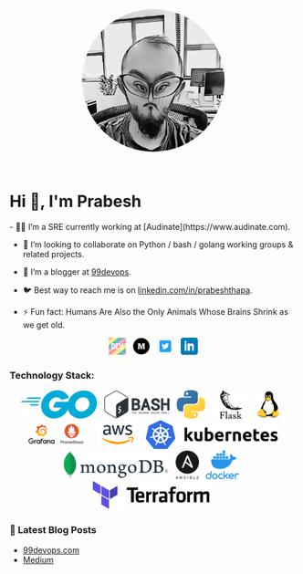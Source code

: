 <p align='center'>
  <a href=""><img align='center' src="https://github.com/pgaijin66/pgaijin66/blob/main/icon/avatar.png" height="auto" width="250" style="border-radius:50%"></a>
</p>

<br />


# Hi 👋, I'm Prabesh
<p>
- 👨‍💻 I’m a SRE currently working at [Audinate](https://www.audinate.com).
  
- 🐧 I’m looking to collaborate on Python / bash / golang working groups & related projects. 
  
- 🐍 I’m a blogger at [99devops](https://99devops.com). 
  
- 🐦 Best way to reach me is on [linkedin.com/in/prabeshthapa](https://www.linkedin.com/in/prabeshthapa). 
  
- ⚡  Fun fact: Humans Are Also the Only Animals Whose Brains Shrink as we get old.
</p>



<p align='center'>
<a href="https://dev.to/pgaijin66"><img height="30" src="https://raw.githubusercontent.com/pgaijin66/pgaijin66/main/icon/dev.png"></a>&nbsp;&nbsp;
<a href="pgaijin66.medium.com"><img height="30" src="https://raw.githubusercontent.com/pgaijin66/pgaijin66/main/icon/medium.png"></a>&nbsp;&nbsp;
<a href="https://twitter.com/pgaijin66"><img height="30" src="https://raw.githubusercontent.com/pgaijin66/pgaijin66/main/icon/twitter.jpeg"></a>&nbsp;&nbsp;
<a href="https://www.linkedin.com/in/prabeshthapa/"><img height="30" src="https://raw.githubusercontent.com/pgaijin66/pgaijin66/main/icon/linkedin.png?raw=true"></a>
</p>


### Technology Stack:

<p align='center'>
<a href=""><img height="50" src="https://raw.githubusercontent.com/pgaijin66/pgaijin66/main/icon/go.png"></a>&nbsp;&nbsp;
<a href=""><img height="50" src="https://raw.githubusercontent.com/pgaijin66/pgaijin66/main/icon/bash.png"></a>&nbsp;&nbsp;
<a href=""><img height="50" src="https://raw.githubusercontent.com/pgaijin66/pgaijin66/main/icon/python.png"></a>&nbsp;&nbsp;
<a href=""><img height="50" src="https://raw.githubusercontent.com/pgaijin66/pgaijin66/main/icon/flask.png"></a>&nbsp;&nbsp;
<a href=""><img height="50" src="https://raw.githubusercontent.com/pgaijin66/pgaijin66/main/icon/tux.png"></a>&nbsp;&nbsp;
<a href=""><img height="50" src="https://raw.githubusercontent.com/pgaijin66/pgaijin66/main/icon/pg.png"></a>&nbsp;&nbsp;
<a href=""><img height="50" src="https://raw.githubusercontent.com/pgaijin66/pgaijin66/main/icon/aws.png"></a>&nbsp;&nbsp;
<a href=""><img height="50" src="https://raw.githubusercontent.com/pgaijin66/pgaijin66/main/icon/k8s.png"></a>&nbsp;&nbsp;
<a href=""><img height="50" src="https://raw.githubusercontent.com/pgaijin66/pgaijin66/main/icon/mongo.png"></a>&nbsp;&nbsp;
<a href=""><img height="50" src="https://raw.githubusercontent.com/pgaijin66/pgaijin66/main/icon/ansible.png"></a>&nbsp;&nbsp;
<a href=""><img height="50" src="https://raw.githubusercontent.com/pgaijin66/pgaijin66/main/icon/docker.png"></a>&nbsp;&nbsp;
<a href=""><img height="50" src="https://raw.githubusercontent.com/pgaijin66/pgaijin66/main/icon/tf.png"></a>&nbsp;&nbsp;
</p>

### 📕 Latest Blog Posts

- [99devops.com](https://99devops.com) <br />
- [Medium](https://pgaijin66.medium.com/) <br />

